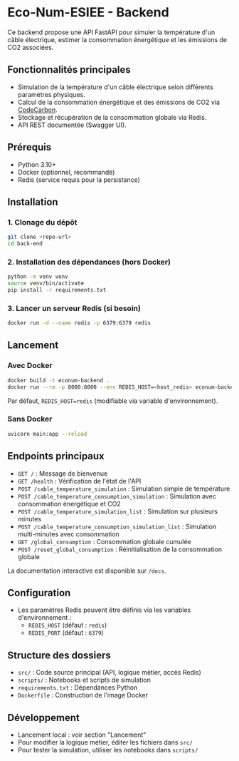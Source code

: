 # Eco-Num-ESIEE - Backend

Ce backend propose une API FastAPI pour simuler la température d'un câble électrique, estimer la consommation
énergétique et les émissions de CO2 associées.

## Fonctionnalités principales

- Simulation de la température d'un câble électrique selon différents paramètres physiques.
- Calcul de la consommation énergétique et des émissions de CO2 via [CodeCarbon](https://mlco2.github.io/codecarbon/).
- Stockage et récupération de la consommation globale via Redis.
- API REST documentée (Swagger UI).

## Prérequis

- Python 3.10+
- Docker (optionnel, recommandé)
- Redis (service requis pour la persistance)

## Installation

### 1. Clonage du dépôt

```bash
git clone <repo-url>
cd back-end
```

### 2. Installation des dépendances (hors Docker)

```bash
python -m venv venv
source venv/bin/activate
pip install -r requirements.txt
```

### 3. Lancer un serveur Redis (si besoin)

```bash
docker run -d --name redis -p 6379:6379 redis
```

## Lancement

### Avec Docker

```bash
docker build -t econum-backend .
docker run --rm -p 8000:8000 --env REDIS_HOST=<host_redis> econum-backend
```

Par défaut, `REDIS_HOST=redis` (modifiable via variable d'environnement).

### Sans Docker

```bash
uvicorn main:app --reload
```

## Endpoints principaux

- `GET /` : Message de bienvenue
- `GET /health` : Vérification de l'état de l'API
- `POST /cable_temperature_simulation` : Simulation simple de température
- `POST /cable_temperature_consumption_simulation` : Simulation avec consommation énergétique et CO2
- `POST /cable_temperature_simulation_list` : Simulation sur plusieurs minutes
- `POST /cable_temperature_consumption_simulation_list` : Simulation multi-minutes avec consommation
- `GET /global_consumption` : Consommation globale cumulée
- `POST /reset_global_consumption` : Réinitialisation de la consommation globale

La documentation interactive est disponible sur `/docs`.

## Configuration

- Les paramètres Redis peuvent être définis via les variables d'environnement :
    - `REDIS_HOST` (défaut : `redis`)
    - `REDIS_PORT` (défaut : `6379`)

## Structure des dossiers

- `src/` : Code source principal (API, logique métier, accès Redis)
- `scripts/` : Notebooks et scripts de simulation
- `requirements.txt` : Dépendances Python
- `Dockerfile` : Construction de l'image Docker

## Développement

- Lancement local : voir section "Lancement"
- Pour modifier la logique métier, éditer les fichiers dans `src/`
- Pour tester la simulation, utiliser les notebooks dans `scripts/`

